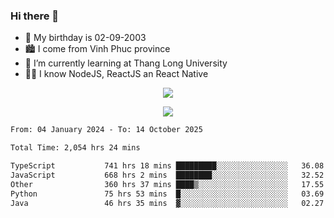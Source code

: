 ### Hi there 👋
- 🎂 My birthday is 02-09-2003
- 🏙️ I come from Vinh Phuc province
- 🌱 I’m currently learning at Thang Long University
- 🧑‍💻 I know NodeJS, ReactJS an React Native
<p align="center"><img src="https://github-readme-stats.vercel.app/api?username=tmquang0209&show_icons=true&theme=gradient"></p>
<p align="center"><img src="https://github-readme-stats.vercel.app/api/top-langs/?username=tmquang0209&hide=scss,css&langs_count=10"></p>
<!--START_SECTION:waka-->

```txt
From: 04 January 2024 - To: 14 October 2025

Total Time: 2,054 hrs 24 mins

TypeScript           741 hrs 18 mins █████████░░░░░░░░░░░░░░░░   36.08 %
JavaScript           668 hrs 2 mins  ████████░░░░░░░░░░░░░░░░░   32.52 %
Other                360 hrs 37 mins ████▒░░░░░░░░░░░░░░░░░░░░   17.55 %
Python               75 hrs 53 mins  █░░░░░░░░░░░░░░░░░░░░░░░░   03.69 %
Java                 46 hrs 35 mins  ▓░░░░░░░░░░░░░░░░░░░░░░░░   02.27 %
```

<!--END_SECTION:waka-->
